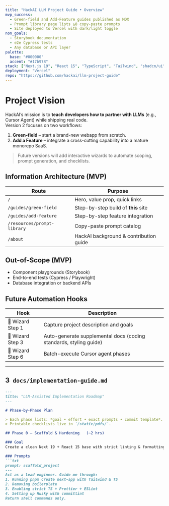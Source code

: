 ```yaml
---
title: "HackAI LLM Project Guide • Overview"
mvp_success:
  - Green-field and Add-Feature guides published as MDX
  - Prompt library page lists ≥8 copy-paste prompts
  - Site deployed to Vercel with dark/light toggle
non_goals:
  - Storybook documentation
  - e2e Cypress tests
  - Any database or API layer
palette:
  base: "#000000"
  accent: "#17b978"
stack: ["Next.js 19", "React 15", "TypeScript", "Tailwind", "shadcn/ui"]
deployment: "Vercel"
repo: "https://github.com/hackai/llm-project-guide"
---
```


# Project Vision

HackAI’s mission is to **teach developers how to partner with LLMs** (e.g., Cursor Agent) while shipping real code.  
Version 2 focuses on two workflows:

1. **Green-field** – start a brand-new webapp from scratch.  
2. **Add a Feature** – integrate a cross-cutting capability into a mature monorepo SaaS.

> Future versions will add interactive wizards to automate scoping, prompt generation, and checklists.

## Information Architecture (MVP)

| Route | Purpose |
|-------|---------|
| `/` | Hero, value prop, quick links |
| `/guides/green-field` | Step-by-step build of **this** site |
| `/guides/add-feature` | Step-by-step feature integration |
| `/resources/prompt-library` | Copy-paste prompt catalog |
| `/about` | HackAI background & contribution guide |

## Out-of-Scope (MVP)

- Component playgrounds (Storybook)  
- End-to-end tests (Cypress / Playwright)  
- Database integration or backend APIs  

## Future Automation Hooks

| Hook | Description |
|------|-------------|
| 🔮 Wizard Step 1 | Capture project description and goals |
| 🔮 Wizard Step 3 | Auto-generate supplemental docs (coding standards, styling guide) |
| 🔮 Wizard Step 6 | Batch-execute Cursor agent phases |

---

## 3 `docs/implementation-guide.md`

```md
---
title: "LLM-Assisted Implementation Roadmap"
---

# Phase-by-Phase Plan

> Each phase lists: *goal • effort • exact prompts • commit template*.  
> Printable checklists live in `/static/pdfs/`.

## Phase 0 — Scaffold & Hardening   (~2 hrs)

### Goal
Create a clean Next 19 + React 15 base with strict linting & formatting.

### Prompts
```txt
prompt: scaffold_project
---
Act as a lead engineer. Guide me through:
1. Running pnpm create next-app with Tailwind & TS
2. Removing boilerplate
3. Enabling strict TS + Prettier + ESLint
4. Setting up Husky with commitlint
Return shell commands only.
